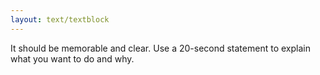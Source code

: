 ```yaml
---
layout: text/textblock
---
```

It should be memorable and clear. Use a 20-second statement to explain what you want to do and why.
